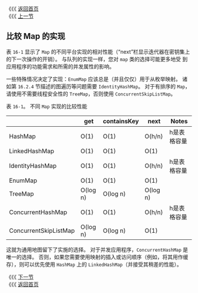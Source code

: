 《《《 [返回首页](../README.md)       <br/>
《《《 [上一节](05_ConcurrentNavigableMap.md)

## 比较 Map 的实现

表 `16-1` 显示了 `Map` 的不同平台实现的相对性能（“next”栏显示迭代器在密钥集上的下一次操作的开销）。 与队列的实现一样，您对 `map` 类的选择可能更多地受
到应用程序的功能需求和所需的并发属性的影响。

一些特殊情况决定了实现：`EnumMap` 应该总是（并且仅仅）用于从枚举映射。 诸如第 `16.2.4` 节描述的图遍历等问题需要 `IdentityHashMap`。 对于有排序的 
`Map`，请使用不需要线程安全性的 `TreeMap`，否则使用 `ConcurrentSkipListMap`。

表 `16-1`。 不同 `Map` 实现的比较性能

　 |get |containsKey| next |Notes
---|--- |---        |---   |---
HashMap |O(1) |O(1) |O(h/n) |h是表格容量
LinkedHashMap |O(1) |O(1)| O(1)|
IdentityHashMap |O(1) |O(1) |O(h/n) |h是表格容量
EnumMap |O(1) |O(1) |O(1)|
TreeMap |O(log n) |O(log n)| O(log n)|
ConcurrentHashMap |O(1) |O(1) |O(h/n)| h是表格容量
ConcurrentSkipListMap| O(log n)| O(log n)| O(1)|

这就为通用地图留下了实施的选择。 对于并发应用程序，`ConcurrentHashMap` 是唯一的选择。 否则，如果您需要使用映射的插入或访问顺序（例如，将其用作缓存），则可以优先使用 `HashMap` 上的 `LinkedHashMap`（并接受其稍差的性能）。

《《《 [下一节](../ch17/00_The_Collections_Class.md)      <br/>
《《《 [返回首页](../README.md)